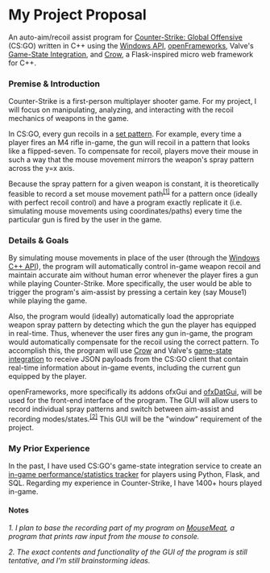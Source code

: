 # My Project Proposal

An auto-aim/recoil assist program for [Counter-Strike: Global Offensive](https://en.wikipedia.org/wiki/Counter-Strike:_Global_Offensive) (CS:GO) written in C++ using the [Windows API](https://msdn.microsoft.com/en-us/library/windows/desktop/ms632585(v=vs.85).aspx), [openFrameworks](http://openframeworks.cc/), Valve's [Game-State Integration](https://developer.valvesoftware.com/wiki/Counter-Strike:_Global_Offensive_Game_State_Integration), and [Crow](https://github.com/ipkn/crow), a Flask-inspired micro web framework for C++.

### Premise & Introduction

Counter-Strike is a first-person multiplayer shooter game. For my project, I will focus on manipulating, analyzing, and interacting with the recoil mechanics of weapons in the game.

In CS:GO, every gun recoils in a [set pattern](http://csgoskills.com/academy/spray-patterns/). For example, every time a player fires an M4 rifle in-game, the gun will recoil in a pattern that looks like a flipped-seven. To compensate for recoil, players move their mouse in such a way that the mouse movement mirrors the weapon's spray pattern across the y=x axis.

Because the spray pattern for a given weapon is constant, it is theoretically feasible to record a set mouse movement path<sup>[[1]](#record)</sup> for a pattern once (ideally with perfect recoil control) and have a program exactly replicate it (i.e. simulating mouse movements using coordinates/paths) every time the particular gun is fired by the user in the game.

### Details & Goals

By simulating mouse movements in place of the user (through the [Windows C++ API](https://msdn.microsoft.com/en-us/library/windows/desktop/ms632585(v=vs.85).aspx)), the program will automatically control in-game weapon recoil and maintain accurate aim without human error whenever the player fires a gun while playing Counter-Strike. More specifically, the user would be able to trigger the program's aim-assist by pressing a certain key (say Mouse1) while playing the game.

Also, the program would (ideally) automatically load the appropriate weapon spray pattern by detecting which the gun the player has equipped in real-time. Thus, whenever the user fires any gun in-game, the program would automatically compensate for the recoil using the correct pattern. 
To accomplish this, the program will use [Crow](https://github.com/ipkn/crow) and Valve's [game-state integration](https://developer.valvesoftware.com/wiki/Counter-Strike:_Global_Offensive_Game_State_Integration) to receive JSON payloads from the CS:GO client that contain real-time information about in-game events, including the current gun equipped by the player.

openFrameworks, more specifically its addons ofxGui and [ofxDatGui](https://braitsch.github.io/ofxDatGui/), will be used for the front-end interface of the program. The GUI will allow users to record individual spray patterns and switch between aim-assist and recording modes/states.<sup>[[2]](#gui)</sup> This GUI will be the "window" requirement of the project.

### My Prior Experience

In the past, I have used CS:GO's game-state integration service to create an [in-game performance/statistics tracker](https://github.com/Parkkeo1/CS-Py) for players using Python, Flask, and SQL. Regarding my experience in Counter-Strike, I have 1400+ hours played in-game.

#### Notes

<a name="record">*1. I plan to base the recording part of my program on [MouseMeat](https://github.com/rspeele/MouseMeat), a program that prints raw input from the mouse to console.*</a>

<a name="gui">*2. The exact contents and functionality of the GUI of the program is still tentative, and I'm still brainstorming ideas.* </a>




